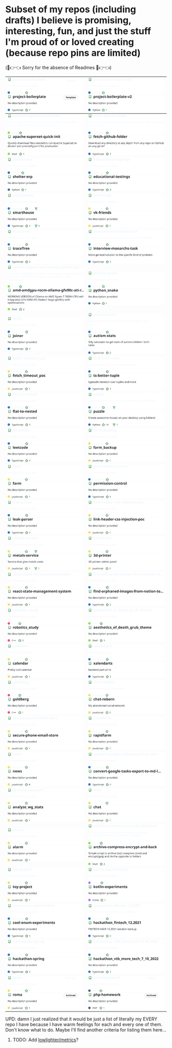 # Subset of my repos (including drafts) I believe is promising, interesting, fun, and just the stuff I'm proud of or loved creating  (because repo pins are limited)

(🥺👉👈 Sorry for the absence of Readmes 🥺👉👈)

<!-- Don't edit this. It's automatically generated by GitHub Action -->
<!-- REPO-TABLE-INJECT-START -->
|[![project-boilerplate repo](https://raw.githubusercontent.com/nikelborm/nikelborm/refs/heads/main/images/nikelborm_project-boilerplate_dark_theme.svg)](https://github.com/nikelborm/project-boilerplate#gh-dark-mode-only)[![project-boilerplate repo](https://raw.githubusercontent.com/nikelborm/nikelborm/refs/heads/main/images/nikelborm_project-boilerplate_light_theme.svg)](https://github.com/nikelborm/project-boilerplate#gh-light-mode-only)|[![project-boilerplate-v2 repo](https://raw.githubusercontent.com/nikelborm/nikelborm/refs/heads/main/images/nikelborm_project-boilerplate-v2_dark_theme.svg)](https://github.com/nikelborm/project-boilerplate-v2#gh-dark-mode-only)[![project-boilerplate-v2 repo](https://raw.githubusercontent.com/nikelborm/nikelborm/refs/heads/main/images/nikelborm_project-boilerplate-v2_light_theme.svg)](https://github.com/nikelborm/project-boilerplate-v2#gh-light-mode-only)|
|-|-|
|[![apache-superset-quick-init repo](https://raw.githubusercontent.com/nikelborm/nikelborm/refs/heads/main/images/nikelborm_apache-superset-quick-init_dark_theme.svg)](https://github.com/nikelborm/apache-superset-quick-init#gh-dark-mode-only)[![apache-superset-quick-init repo](https://raw.githubusercontent.com/nikelborm/nikelborm/refs/heads/main/images/nikelborm_apache-superset-quick-init_light_theme.svg)](https://github.com/nikelborm/apache-superset-quick-init#gh-light-mode-only)|[![fetch-github-folder repo](https://raw.githubusercontent.com/nikelborm/nikelborm/refs/heads/main/images/nikelborm_fetch-github-folder_dark_theme.svg)](https://github.com/nikelborm/fetch-github-folder#gh-dark-mode-only)[![fetch-github-folder repo](https://raw.githubusercontent.com/nikelborm/nikelborm/refs/heads/main/images/nikelborm_fetch-github-folder_light_theme.svg)](https://github.com/nikelborm/fetch-github-folder#gh-light-mode-only)|
|[![shelter-erp repo](https://raw.githubusercontent.com/nikelborm/nikelborm/refs/heads/main/images/nikelborm_shelter-erp_dark_theme.svg)](https://github.com/nikelborm/shelter-erp#gh-dark-mode-only)[![shelter-erp repo](https://raw.githubusercontent.com/nikelborm/nikelborm/refs/heads/main/images/nikelborm_shelter-erp_light_theme.svg)](https://github.com/nikelborm/shelter-erp#gh-light-mode-only)|[![educational-testings repo](https://raw.githubusercontent.com/nikelborm/nikelborm/refs/heads/main/images/nikelborm_educational-testings_dark_theme.svg)](https://github.com/nikelborm/educational-testings#gh-dark-mode-only)[![educational-testings repo](https://raw.githubusercontent.com/nikelborm/nikelborm/refs/heads/main/images/nikelborm_educational-testings_light_theme.svg)](https://github.com/nikelborm/educational-testings#gh-light-mode-only)|
|[![smarthouse repo](https://raw.githubusercontent.com/nikelborm/nikelborm/refs/heads/main/images/nikelborm_smarthouse_dark_theme.svg)](https://github.com/nikelborm/smarthouse#gh-dark-mode-only)[![smarthouse repo](https://raw.githubusercontent.com/nikelborm/nikelborm/refs/heads/main/images/nikelborm_smarthouse_light_theme.svg)](https://github.com/nikelborm/smarthouse#gh-light-mode-only)|[![vk-friends repo](https://raw.githubusercontent.com/nikelborm/nikelborm/refs/heads/main/images/nikelborm_vk-friends_dark_theme.svg)](https://github.com/nikelborm/vk-friends#gh-dark-mode-only)[![vk-friends repo](https://raw.githubusercontent.com/nikelborm/nikelborm/refs/heads/main/images/nikelborm_vk-friends_light_theme.svg)](https://github.com/nikelborm/vk-friends#gh-light-mode-only)|
|[![traceTree repo](https://raw.githubusercontent.com/nikelborm/nikelborm/refs/heads/main/images/nikelborm_traceTree_dark_theme.svg)](https://github.com/nikelborm/traceTree#gh-dark-mode-only)[![traceTree repo](https://raw.githubusercontent.com/nikelborm/nikelborm/refs/heads/main/images/nikelborm_traceTree_light_theme.svg)](https://github.com/nikelborm/traceTree#gh-light-mode-only)|[![interview-monarchs-task repo](https://raw.githubusercontent.com/nikelborm/nikelborm/refs/heads/main/images/nikelborm_interview-monarchs-task_dark_theme.svg)](https://github.com/nikelborm/interview-monarchs-task#gh-dark-mode-only)[![interview-monarchs-task repo](https://raw.githubusercontent.com/nikelborm/nikelborm/refs/heads/main/images/nikelborm_interview-monarchs-task_light_theme.svg)](https://github.com/nikelborm/interview-monarchs-task#gh-light-mode-only)|
|[![amd-amdgpu-rocm-ollama-gfx90c-ati-radeon-vega-ryzen7-5800H-arch-linux repo](https://raw.githubusercontent.com/nikelborm/nikelborm/refs/heads/main/images/nikelborm_amd-amdgpu-rocm-ollama-gfx90c-ati-radeon-vega-ryzen7-5800H-arch-linux_dark_theme.svg)](https://github.com/nikelborm/amd-amdgpu-rocm-ollama-gfx90c-ati-radeon-vega-ryzen7-5800H-arch-linux#gh-dark-mode-only)[![amd-amdgpu-rocm-ollama-gfx90c-ati-radeon-vega-ryzen7-5800H-arch-linux repo](https://raw.githubusercontent.com/nikelborm/nikelborm/refs/heads/main/images/nikelborm_amd-amdgpu-rocm-ollama-gfx90c-ati-radeon-vega-ryzen7-5800H-arch-linux_light_theme.svg)](https://github.com/nikelborm/amd-amdgpu-rocm-ollama-gfx90c-ati-radeon-vega-ryzen7-5800H-arch-linux#gh-light-mode-only)|[![python_snake repo](https://raw.githubusercontent.com/nikelborm/nikelborm/refs/heads/main/images/nikelborm_python_snake_dark_theme.svg)](https://github.com/nikelborm/python_snake#gh-dark-mode-only)[![python_snake repo](https://raw.githubusercontent.com/nikelborm/nikelborm/refs/heads/main/images/nikelborm_python_snake_light_theme.svg)](https://github.com/nikelborm/python_snake#gh-light-mode-only)|
|[![joiner repo](https://raw.githubusercontent.com/nikelborm/nikelborm/refs/heads/main/images/nikelborm_joiner_dark_theme.svg)](https://github.com/nikelborm/joiner#gh-dark-mode-only)[![joiner repo](https://raw.githubusercontent.com/nikelborm/nikelborm/refs/heads/main/images/nikelborm_joiner_light_theme.svg)](https://github.com/nikelborm/joiner#gh-light-mode-only)|[![autism-stats repo](https://raw.githubusercontent.com/nikelborm/nikelborm/refs/heads/main/images/nikelborm_autism-stats_dark_theme.svg)](https://github.com/nikelborm/autism-stats#gh-dark-mode-only)[![autism-stats repo](https://raw.githubusercontent.com/nikelborm/nikelborm/refs/heads/main/images/nikelborm_autism-stats_light_theme.svg)](https://github.com/nikelborm/autism-stats#gh-light-mode-only)|
|[![fetch_timeout_poc repo](https://raw.githubusercontent.com/nikelborm/nikelborm/refs/heads/main/images/nikelborm_fetch_timeout_poc_dark_theme.svg)](https://github.com/nikelborm/fetch_timeout_poc#gh-dark-mode-only)[![fetch_timeout_poc repo](https://raw.githubusercontent.com/nikelborm/nikelborm/refs/heads/main/images/nikelborm_fetch_timeout_poc_light_theme.svg)](https://github.com/nikelborm/fetch_timeout_poc#gh-light-mode-only)|[![ts-better-tuple repo](https://raw.githubusercontent.com/nikelborm/nikelborm/refs/heads/main/images/nikelborm_ts-better-tuple_dark_theme.svg)](https://github.com/nikelborm/ts-better-tuple#gh-dark-mode-only)[![ts-better-tuple repo](https://raw.githubusercontent.com/nikelborm/nikelborm/refs/heads/main/images/nikelborm_ts-better-tuple_light_theme.svg)](https://github.com/nikelborm/ts-better-tuple#gh-light-mode-only)|
|[![flat-to-nested repo](https://raw.githubusercontent.com/nikelborm/nikelborm/refs/heads/main/images/nikelborm_flat-to-nested_dark_theme.svg)](https://github.com/nikelborm/flat-to-nested#gh-dark-mode-only)[![flat-to-nested repo](https://raw.githubusercontent.com/nikelborm/nikelborm/refs/heads/main/images/nikelborm_flat-to-nested_light_theme.svg)](https://github.com/nikelborm/flat-to-nested#gh-light-mode-only)|[![puzzle repo](https://raw.githubusercontent.com/nikelborm/nikelborm/refs/heads/main/images/nikelborm_puzzle_dark_theme.svg)](https://github.com/nikelborm/puzzle#gh-dark-mode-only)[![puzzle repo](https://raw.githubusercontent.com/nikelborm/nikelborm/refs/heads/main/images/nikelborm_puzzle_light_theme.svg)](https://github.com/nikelborm/puzzle#gh-light-mode-only)|
|[![leetcode repo](https://raw.githubusercontent.com/nikelborm/nikelborm/refs/heads/main/images/nikelborm_leetcode_dark_theme.svg)](https://github.com/nikelborm/leetcode#gh-dark-mode-only)[![leetcode repo](https://raw.githubusercontent.com/nikelborm/nikelborm/refs/heads/main/images/nikelborm_leetcode_light_theme.svg)](https://github.com/nikelborm/leetcode#gh-light-mode-only)|[![farm_backup repo](https://raw.githubusercontent.com/nikelborm/nikelborm/refs/heads/main/images/nikelborm_farm_backup_dark_theme.svg)](https://github.com/nikelborm/farm_backup#gh-dark-mode-only)[![farm_backup repo](https://raw.githubusercontent.com/nikelborm/nikelborm/refs/heads/main/images/nikelborm_farm_backup_light_theme.svg)](https://github.com/nikelborm/farm_backup#gh-light-mode-only)|
|[![farm repo](https://raw.githubusercontent.com/nikelborm/nikelborm/refs/heads/main/images/nikelborm_farm_dark_theme.svg)](https://github.com/nikelborm/farm#gh-dark-mode-only)[![farm repo](https://raw.githubusercontent.com/nikelborm/nikelborm/refs/heads/main/images/nikelborm_farm_light_theme.svg)](https://github.com/nikelborm/farm#gh-light-mode-only)|[![permission-control repo](https://raw.githubusercontent.com/nikelborm/nikelborm/refs/heads/main/images/nikelborm_permission-control_dark_theme.svg)](https://github.com/nikelborm/permission-control#gh-dark-mode-only)[![permission-control repo](https://raw.githubusercontent.com/nikelborm/nikelborm/refs/heads/main/images/nikelborm_permission-control_light_theme.svg)](https://github.com/nikelborm/permission-control#gh-light-mode-only)|
|[![leak-parser repo](https://raw.githubusercontent.com/nikelborm/nikelborm/refs/heads/main/images/nikelborm_leak-parser_dark_theme.svg)](https://github.com/nikelborm/leak-parser#gh-dark-mode-only)[![leak-parser repo](https://raw.githubusercontent.com/nikelborm/nikelborm/refs/heads/main/images/nikelborm_leak-parser_light_theme.svg)](https://github.com/nikelborm/leak-parser#gh-light-mode-only)|[![link-header-css-injection-poc repo](https://raw.githubusercontent.com/nikelborm/nikelborm/refs/heads/main/images/nikelborm_link-header-css-injection-poc_dark_theme.svg)](https://github.com/nikelborm/link-header-css-injection-poc#gh-dark-mode-only)[![link-header-css-injection-poc repo](https://raw.githubusercontent.com/nikelborm/nikelborm/refs/heads/main/images/nikelborm_link-header-css-injection-poc_light_theme.svg)](https://github.com/nikelborm/link-header-css-injection-poc#gh-light-mode-only)|
|[![metals-service repo](https://raw.githubusercontent.com/nikelborm/nikelborm/refs/heads/main/images/nikelborm_metals-service_dark_theme.svg)](https://github.com/nikelborm/metals-service#gh-dark-mode-only)[![metals-service repo](https://raw.githubusercontent.com/nikelborm/nikelborm/refs/heads/main/images/nikelborm_metals-service_light_theme.svg)](https://github.com/nikelborm/metals-service#gh-light-mode-only)|[![3d-printer repo](https://raw.githubusercontent.com/nikelborm/nikelborm/refs/heads/main/images/nikelborm_3d-printer_dark_theme.svg)](https://github.com/nikelborm/3d-printer#gh-dark-mode-only)[![3d-printer repo](https://raw.githubusercontent.com/nikelborm/nikelborm/refs/heads/main/images/nikelborm_3d-printer_light_theme.svg)](https://github.com/nikelborm/3d-printer#gh-light-mode-only)|
|[![react-state-management-system repo](https://raw.githubusercontent.com/nikelborm/nikelborm/refs/heads/main/images/nikelborm_react-state-management-system_dark_theme.svg)](https://github.com/nikelborm/react-state-management-system#gh-dark-mode-only)[![react-state-management-system repo](https://raw.githubusercontent.com/nikelborm/nikelborm/refs/heads/main/images/nikelborm_react-state-management-system_light_theme.svg)](https://github.com/nikelborm/react-state-management-system#gh-light-mode-only)|[![find-orphaned-images-from-notion-to-obsidian-import repo](https://raw.githubusercontent.com/nikelborm/nikelborm/refs/heads/main/images/nikelborm_find-orphaned-images-from-notion-to-obsidian-import_dark_theme.svg)](https://github.com/nikelborm/find-orphaned-images-from-notion-to-obsidian-import#gh-dark-mode-only)[![find-orphaned-images-from-notion-to-obsidian-import repo](https://raw.githubusercontent.com/nikelborm/nikelborm/refs/heads/main/images/nikelborm_find-orphaned-images-from-notion-to-obsidian-import_light_theme.svg)](https://github.com/nikelborm/find-orphaned-images-from-notion-to-obsidian-import#gh-light-mode-only)|
|[![robotics_study repo](https://raw.githubusercontent.com/nikelborm/nikelborm/refs/heads/main/images/nikelborm_robotics_study_dark_theme.svg)](https://github.com/nikelborm/robotics_study#gh-dark-mode-only)[![robotics_study repo](https://raw.githubusercontent.com/nikelborm/nikelborm/refs/heads/main/images/nikelborm_robotics_study_light_theme.svg)](https://github.com/nikelborm/robotics_study#gh-light-mode-only)|[![aesthetics_of_death_grub_theme repo](https://raw.githubusercontent.com/nikelborm/nikelborm/refs/heads/main/images/nikelborm_aesthetics_of_death_grub_theme_dark_theme.svg)](https://github.com/nikelborm/aesthetics_of_death_grub_theme#gh-dark-mode-only)[![aesthetics_of_death_grub_theme repo](https://raw.githubusercontent.com/nikelborm/nikelborm/refs/heads/main/images/nikelborm_aesthetics_of_death_grub_theme_light_theme.svg)](https://github.com/nikelborm/aesthetics_of_death_grub_theme#gh-light-mode-only)|
|[![calendar repo](https://raw.githubusercontent.com/nikelborm/nikelborm/refs/heads/main/images/nikelborm_calendar_dark_theme.svg)](https://github.com/nikelborm/calendar#gh-dark-mode-only)[![calendar repo](https://raw.githubusercontent.com/nikelborm/nikelborm/refs/heads/main/images/nikelborm_calendar_light_theme.svg)](https://github.com/nikelborm/calendar#gh-light-mode-only)|[![xalendarts repo](https://raw.githubusercontent.com/nikelborm/nikelborm/refs/heads/main/images/nikelborm_xalendarts_dark_theme.svg)](https://github.com/nikelborm/xalendarts#gh-dark-mode-only)[![xalendarts repo](https://raw.githubusercontent.com/nikelborm/nikelborm/refs/heads/main/images/nikelborm_xalendarts_light_theme.svg)](https://github.com/nikelborm/xalendarts#gh-light-mode-only)|
|[![goldberg repo](https://raw.githubusercontent.com/nikelborm/nikelborm/refs/heads/main/images/nikelborm_goldberg_dark_theme.svg)](https://github.com/nikelborm/goldberg#gh-dark-mode-only)[![goldberg repo](https://raw.githubusercontent.com/nikelborm/nikelborm/refs/heads/main/images/nikelborm_goldberg_light_theme.svg)](https://github.com/nikelborm/goldberg#gh-light-mode-only)|[![chat-reborn repo](https://raw.githubusercontent.com/nikelborm/nikelborm/refs/heads/main/images/nikelborm_chat-reborn_dark_theme.svg)](https://github.com/nikelborm/chat-reborn#gh-dark-mode-only)[![chat-reborn repo](https://raw.githubusercontent.com/nikelborm/nikelborm/refs/heads/main/images/nikelborm_chat-reborn_light_theme.svg)](https://github.com/nikelborm/chat-reborn#gh-light-mode-only)|
|[![secure-phone-email-store repo](https://raw.githubusercontent.com/nikelborm/nikelborm/refs/heads/main/images/nikelborm_secure-phone-email-store_dark_theme.svg)](https://github.com/nikelborm/secure-phone-email-store#gh-dark-mode-only)[![secure-phone-email-store repo](https://raw.githubusercontent.com/nikelborm/nikelborm/refs/heads/main/images/nikelborm_secure-phone-email-store_light_theme.svg)](https://github.com/nikelborm/secure-phone-email-store#gh-light-mode-only)|[![rapidfarm repo](https://raw.githubusercontent.com/nikelborm/nikelborm/refs/heads/main/images/nikelborm_rapidfarm_dark_theme.svg)](https://github.com/nikelborm/rapidfarm#gh-dark-mode-only)[![rapidfarm repo](https://raw.githubusercontent.com/nikelborm/nikelborm/refs/heads/main/images/nikelborm_rapidfarm_light_theme.svg)](https://github.com/nikelborm/rapidfarm#gh-light-mode-only)|
|[![news repo](https://raw.githubusercontent.com/nikelborm/nikelborm/refs/heads/main/images/nikelborm_news_dark_theme.svg)](https://github.com/nikelborm/news#gh-dark-mode-only)[![news repo](https://raw.githubusercontent.com/nikelborm/nikelborm/refs/heads/main/images/nikelborm_news_light_theme.svg)](https://github.com/nikelborm/news#gh-light-mode-only)|[![convert-google-tasks-export-to-md-list repo](https://raw.githubusercontent.com/nikelborm/nikelborm/refs/heads/main/images/nikelborm_convert-google-tasks-export-to-md-list_dark_theme.svg)](https://github.com/nikelborm/convert-google-tasks-export-to-md-list#gh-dark-mode-only)[![convert-google-tasks-export-to-md-list repo](https://raw.githubusercontent.com/nikelborm/nikelborm/refs/heads/main/images/nikelborm_convert-google-tasks-export-to-md-list_light_theme.svg)](https://github.com/nikelborm/convert-google-tasks-export-to-md-list#gh-light-mode-only)|
|[![analyze_wg_stats repo](https://raw.githubusercontent.com/nikelborm/nikelborm/refs/heads/main/images/nikelborm_analyze_wg_stats_dark_theme.svg)](https://github.com/nikelborm/analyze_wg_stats#gh-dark-mode-only)[![analyze_wg_stats repo](https://raw.githubusercontent.com/nikelborm/nikelborm/refs/heads/main/images/nikelborm_analyze_wg_stats_light_theme.svg)](https://github.com/nikelborm/analyze_wg_stats#gh-light-mode-only)|[![chat repo](https://raw.githubusercontent.com/nikelborm/nikelborm/refs/heads/main/images/nikelborm_chat_dark_theme.svg)](https://github.com/nikelborm/chat#gh-dark-mode-only)[![chat repo](https://raw.githubusercontent.com/nikelborm/nikelborm/refs/heads/main/images/nikelborm_chat_light_theme.svg)](https://github.com/nikelborm/chat#gh-light-mode-only)|
|[![alarm repo](https://raw.githubusercontent.com/nikelborm/nikelborm/refs/heads/main/images/nikelborm_alarm_dark_theme.svg)](https://github.com/nikelborm/alarm#gh-dark-mode-only)[![alarm repo](https://raw.githubusercontent.com/nikelborm/nikelborm/refs/heads/main/images/nikelborm_alarm_light_theme.svg)](https://github.com/nikelborm/alarm#gh-light-mode-only)|[![archive-compress-encrypt-and-back repo](https://raw.githubusercontent.com/nikelborm/nikelborm/refs/heads/main/images/nikelborm_archive-compress-encrypt-and-back_dark_theme.svg)](https://github.com/nikelborm/archive-compress-encrypt-and-back#gh-dark-mode-only)[![archive-compress-encrypt-and-back repo](https://raw.githubusercontent.com/nikelborm/nikelborm/refs/heads/main/images/nikelborm_archive-compress-encrypt-and-back_light_theme.svg)](https://github.com/nikelborm/archive-compress-encrypt-and-back#gh-light-mode-only)|
|[![toy-project repo](https://raw.githubusercontent.com/nikelborm/nikelborm/refs/heads/main/images/nikelborm_toy-project_dark_theme.svg)](https://github.com/nikelborm/toy-project#gh-dark-mode-only)[![toy-project repo](https://raw.githubusercontent.com/nikelborm/nikelborm/refs/heads/main/images/nikelborm_toy-project_light_theme.svg)](https://github.com/nikelborm/toy-project#gh-light-mode-only)|[![kotlin-experiments repo](https://raw.githubusercontent.com/nikelborm/nikelborm/refs/heads/main/images/nikelborm_kotlin-experiments_dark_theme.svg)](https://github.com/nikelborm/kotlin-experiments#gh-dark-mode-only)[![kotlin-experiments repo](https://raw.githubusercontent.com/nikelborm/nikelborm/refs/heads/main/images/nikelborm_kotlin-experiments_light_theme.svg)](https://github.com/nikelborm/kotlin-experiments#gh-light-mode-only)|
|[![cool-enum-experiments repo](https://raw.githubusercontent.com/nikelborm/nikelborm/refs/heads/main/images/nikelborm_cool-enum-experiments_dark_theme.svg)](https://github.com/nikelborm/cool-enum-experiments#gh-dark-mode-only)[![cool-enum-experiments repo](https://raw.githubusercontent.com/nikelborm/nikelborm/refs/heads/main/images/nikelborm_cool-enum-experiments_light_theme.svg)](https://github.com/nikelborm/cool-enum-experiments#gh-light-mode-only)|[![hackathon_fintech_12.2021 repo](https://raw.githubusercontent.com/nikelborm/nikelborm/refs/heads/main/images/nikelborm_hackathon_fintech_12.2021_dark_theme.svg)](https://github.com/nikelborm/hackathon_fintech_12.2021#gh-dark-mode-only)[![hackathon_fintech_12.2021 repo](https://raw.githubusercontent.com/nikelborm/nikelborm/refs/heads/main/images/nikelborm_hackathon_fintech_12.2021_light_theme.svg)](https://github.com/nikelborm/hackathon_fintech_12.2021#gh-light-mode-only)|
|[![hackathon-spring repo](https://raw.githubusercontent.com/nikelborm/nikelborm/refs/heads/main/images/nikelborm_hackathon-spring_dark_theme.svg)](https://github.com/nikelborm/hackathon-spring#gh-dark-mode-only)[![hackathon-spring repo](https://raw.githubusercontent.com/nikelborm/nikelborm/refs/heads/main/images/nikelborm_hackathon-spring_light_theme.svg)](https://github.com/nikelborm/hackathon-spring#gh-light-mode-only)|[![hackathon_vtb_more_tech_7_10_2022 repo](https://raw.githubusercontent.com/nikelborm/nikelborm/refs/heads/main/images/nikelborm_hackathon_vtb_more_tech_7_10_2022_dark_theme.svg)](https://github.com/nikelborm/hackathon_vtb_more_tech_7_10_2022#gh-dark-mode-only)[![hackathon_vtb_more_tech_7_10_2022 repo](https://raw.githubusercontent.com/nikelborm/nikelborm/refs/heads/main/images/nikelborm_hackathon_vtb_more_tech_7_10_2022_light_theme.svg)](https://github.com/nikelborm/hackathon_vtb_more_tech_7_10_2022#gh-light-mode-only)|
|[![roma repo](https://raw.githubusercontent.com/nikelborm/nikelborm/refs/heads/main/images/nikelborm_roma_dark_theme.svg)](https://github.com/nikelborm/roma#gh-dark-mode-only)[![roma repo](https://raw.githubusercontent.com/nikelborm/nikelborm/refs/heads/main/images/nikelborm_roma_light_theme.svg)](https://github.com/nikelborm/roma#gh-light-mode-only)|[![php-homework repo](https://raw.githubusercontent.com/nikelborm/nikelborm/refs/heads/main/images/nikelborm_php-homework_dark_theme.svg)](https://github.com/nikelborm/php-homework#gh-dark-mode-only)[![php-homework repo](https://raw.githubusercontent.com/nikelborm/nikelborm/refs/heads/main/images/nikelborm_php-homework_light_theme.svg)](https://github.com/nikelborm/php-homework#gh-light-mode-only)|
<!-- REPO-TABLE-INJECT-END -->

UPD: damn I just realized that it would be just a list of literally my EVERY repo I have because I have warm feelings for each and every one of them. Don't know what to do. Maybe I'll find another criteria for listing them here...

1. TODO: Add [lowlighter/metrics](https://github.com/lowlighter/metrics)?
